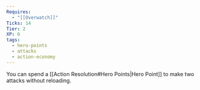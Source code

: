 ```yaml
---
Requires:
  - "[[Overwatch]]"
Ticks: 14
Tier: 2
XP: 6
tags:
  - hero-points
  - attacks
  - action-economy
---
```

You can spend a [[Action Resolution#Hero Points|Hero Point]] to make two attacks without reloading.